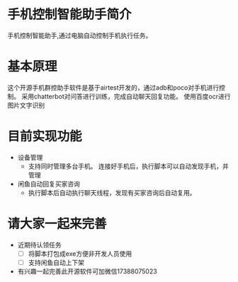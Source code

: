 # 手机控制智能助手简介
手机控制智能助手,通过电脑自动控制手机执行任务。
# 基本原理
这个开源手机群控助手软件是基于airtest开发的，通过adb和poco对手机进行控制。
采用chatterbot对问答进行训练，完成自动聊天回复功能。
使用百度ocr进行图片文字识别
# 目前实现功能
- 设备管理
    - 支持同时管理多台手机。
      连接好手机后，执行脚本可以自动发现手机，并管理
- 闲鱼自动回复买家咨询
    - 执行脚本后自动执行聊天线程，发现有买家咨询后自动复用。
# 请大家一起来完善
- 近期待认领任务
    - [ ] 将脚本打包成exe方便非开发人员使用
    - [ ] 支持闲鱼自动上下架

- 有兴趣一起完善此开源软件可加微信17388075023
